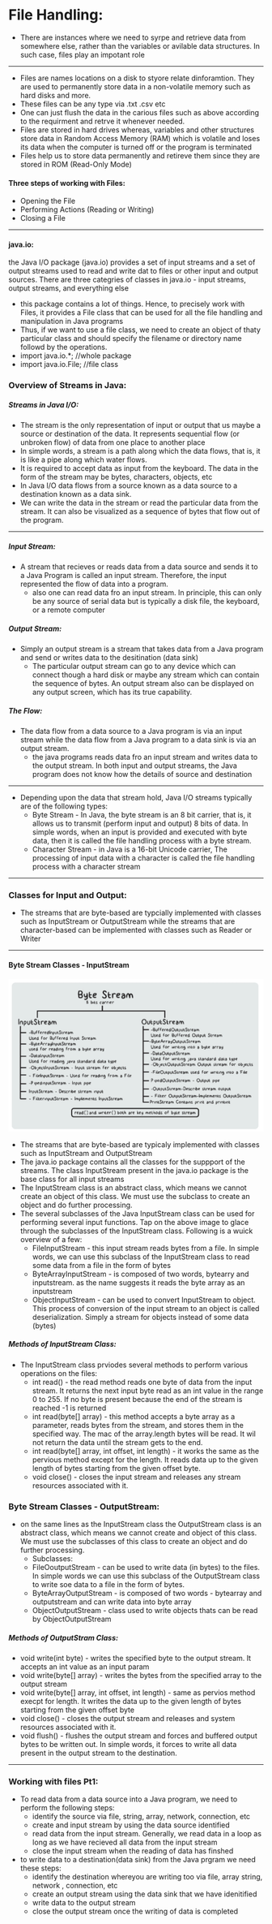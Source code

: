 # File Handling:   
- There are instances where we need to syrpe and retrieve data from somewhere else, rather than the variables or avilable data structures. In such case, files play an impotant role
***   
* Files are names locations on a disk to styore relate dinforamtion. They are used to permanently store data in a non-volatile memory such as hard disks and more.
* These files can be any type via .txt .csv etc
* One can just flush the data in the carious files such as above according to the requirment and retrve it whenever needed.
* Files are stored in hard drives whereas, variables and other structures store data in Random Access Memory (RAM) which is volatile and loses its data when the computer is turned off or the program is terminated
* Files help us to store data permanently and retireve them since they are stored in ROM (Read-Only Mode)
#### Three steps of working with Files:
* Opening the File
* Performing Actions (Reading or Writing)
* Closing a File 
***   
#### java.io:
the Java I/O package (java.io) provides a set of input streams and a set of output streams used to read and write dat to files or other input and output sources. There are three categries of classes in java.io - input streams, output streams, and everything else
* this package contains a lot of things. Hence, to precisely work with Files, it provides a File class that can be used for all the file handling and manipulation in Java programs
* Thus, if we want to use a file class, we need to create an object of thaty particular class and should specify the filename or directory name followd by the operations.
* import java.io.*; //whole package
* import java.io.File; //file class 

### Overview of Streams in Java:
##### Streams in Java I/O:
- The stream is the only representation of input or output that us maybe a source or 
    destination of the data. It represents sequential flow (or unbroken flow) of data from one place to another place 
- In simple words, a stream is a path along which the data flows, that is, it is like a 
    pipe along which water flows. 
- It is required to accept data as input from the keyboard. The data in the form of the 
    stream may be bytes, characters, objects, etc 
- In Java I/O data flows from a source known as a data source to a destination known as a 
    data sink.
- We can write the data in the stream or read the particular data from the stream. It can 
    also be visualized as a sequence of bytes that flow out of the program. 
***   
##### Input Stream:
- A stream that recieves or reads data from a data source and sends it to a Java Program is
     called an input stream. Therefore, the input represented the flow of data into a program.
    * also one can read data fro an input stream. In principle, this can only be any 
    source of serial data but is typically a disk file, the keyboard, or a remote computer

##### Output Stream:
- Simply an output stream is a stream that takes data from a Java program and send or 
    writes data to the desitination (data sink)
    * The particular output stream can go to any device which can connect though a hard disk or maybe any stream which can contain the sequence of bytes. An output stream also can be displayed on any output screen, which has its true capability.

##### The Flow:
- The data flow from a data source to a Java program is via an input stream while the data 
    flow from a Java program to a data sink is via an output stream. 
    * the java programs reads data fro an input stream and writes data to the output stream. In both input and output streams, the Java program does not know how the details of source and destination
***   
* Depending upon the data that stream hold, Java I/O streams typically are of the 
    following types:
    * Byte Stream - In Java, the byte stream is an 8 bit carrier, that is, it allows us to transmit (perform input and output) 8 bits of data. In simple words, when an input is provided and executed with byte data, then it is called the file handling process with a byte stream.
    * Character Stream - in Java is a 16-bit Unicode carrier, The processing of input data with a character is called the file handling process with a character stream 
***   
### Classes for Input and Output:
- The streams that are byte-based are typcially implemented with classes such as InputStream or OutputStream while the streams that are character-based can be implemented with classes such as Reader or Writer
***   
#### Byte Stream Classes - InputStream
![pic](./bytestream.png)
* The streams that are byte-based are typicaly implemented 
    with classes such as InputStream and OutputStream
* The java.io package contains all the classes for the 
    suppport of the streams. The class InputStream present in the java.io package is the base class for all input streams
* The InputStream class is an abstract class, which means 
    we cannot create an object of this class. We must use the subclass to create an object and do further processing.
* The several subclasses of the Java InputStream class can
     be used for performing several input functions. Tap on the above image to glace through the subclasses of the InputStream class. Following is a wuick overview of a few:
    * FileInputStream - this input stream reads bytes from 
        a file. In simple words, we can use this subclass of the InputStream class to read some data from a file in the form of bytes 
    * ByteArrayInputStream - is composed of two words, 
        bytearry and inputstream. as the name suggests it reads the byte array as an inputstream 
    * ObjectInputStream - can be used to convert 
        InputStream to object. This process of conversion of the input stream to an object is called deserialization. Simply a stream for objects instead of some data (bytes)
##### Methods of InputStream Class:
- The InputStream class prviodes several methods to perform various operations on the files:
    * int read() - the read method reads one byte of data 
        from the input stream. It returns the next input byte read as an int value in the range 0 to 255. If no byte is present because the end of the stream is reached -1 is returned
    * int read(byte[] array) - this method accepts a byte 
        array as a parameter, reads bytes from the stream, and stores them in the specified way. The mac of the array.length bytes will be read. It wil not return the data until the stream gets to the end. 
    * int read(byte[] array, int offset, int length) - it 
        works the same as the pervious method except for the length. It reads data up to the given length of bytes starting from the given offset byte.
    * void close() - closes the input stream and releases 
        any stream resources associated with it. 
### Byte Stream Classes - OutputStream:
- on the same lines as the InputStream class the 
    OutputStream class is an abstract class, which means we cannot create and object of this class. We must use the subclasses of this class to create an object and do further processing.
    - Subclasses:
    * FileOoutputStream - can be used to write data (in 
        bytes) to the files. In simple words we can use this subclass of the OutputStream class to write soe data to a file in the form of bytes.
    * ByteArrayOutputStream - is composed of two words - 
        bytearray and outputstream and can write data into byte array
    * ObjectOutputStream - class used to write objects 
        thats can be read by ObjectOutputStream 
##### Methods of OutputStram Class:
* void write(int byte) - writes the specified byte to the 
    output stream. It accepts an int value as an input param
* void write(byte[] array) - writes the bytes from the 
    specified array to the output stream 
* void write(byte[] array, int offset, int length) - same 
    as pervios method execpt for length. It writes the data up to the given length of bytes starting from the given offset byte 
* void close() - closes the output stream and releases and 
    system resources associated with it.
* void flush() - flushes the output stream and forces and 
    buffered output bytes to be written out. In simple words, it forces to write all data present in the output stream to the destination.
***   
### Working with files Pt1: 
- To read data from a data source into a Java program, we need to perform the following
    steps:
    * identify the source via file, string, array, network, connection, etc 
    * create and input stream by using the data source identified
    * read data from the input stream. Generally, we read data in a loop as long as we 
        have recieved all data from the input stream
    * close the input stream when the reading of data has finshed
- to write data to a destination(data sink) from the Java prgram we need these steps:
    * identify the destination whereyou are writing too via file, array string, network ,
        connection, etc 
    * create an output stream using the data sink that we have idenitified
    * write data to the output stream 
    * close the output stream once the writing of data is completed
